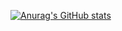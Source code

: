 [![Anurag's GitHub stats](https://github-readme-stats.vercel.app/api?username=akioukun)](https://github.com/anuraghazra/github-readme-stats)
